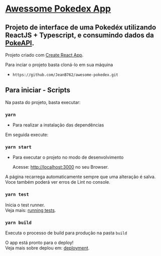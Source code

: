 # [Awessome Pokedex App](https://awessome-pokedex.netlify.app/)

## Projeto de interface de uma Pokedéx utilizando ReactJS + Typescript, e consumindo dados da [PokeAPI](https://pokeapi.co/).

Projeto criado com [Create React App](https://github.com/facebook/create-react-app).

Para inciar o projeto basta cloná-lo em sua máquina

- `https://github.com/JeanB762/awesome-pokedex.git`

## Para iniciar - Scripts

Na pasta do projeto, basta executar:

### `yarn`

- Para realizar a instalação das dependências

Em seguida execute:

### `yarn start`

- Para executar o projeto no modo de desenvolvimento

  Acesse: [http://localhost:3000](http://localhost:3000) no seu Browser.

A página recarrega automaticamente sempre que uma alteração é salva.\
Voce também poderá ver erros de Lint no console.

### `yarn test`

Inicia o test runner.\
Veja mais: [running tests](https://facebook.github.io/create-react-app/docs/running-tests).

### `yarn build`

Executa o processo de build para produção na pasta `build`

O app está pronto para o deploy!\
Veja mais sobre deplou em: [deployment](https://facebook.github.io/create-react-app/docs/deployment).

